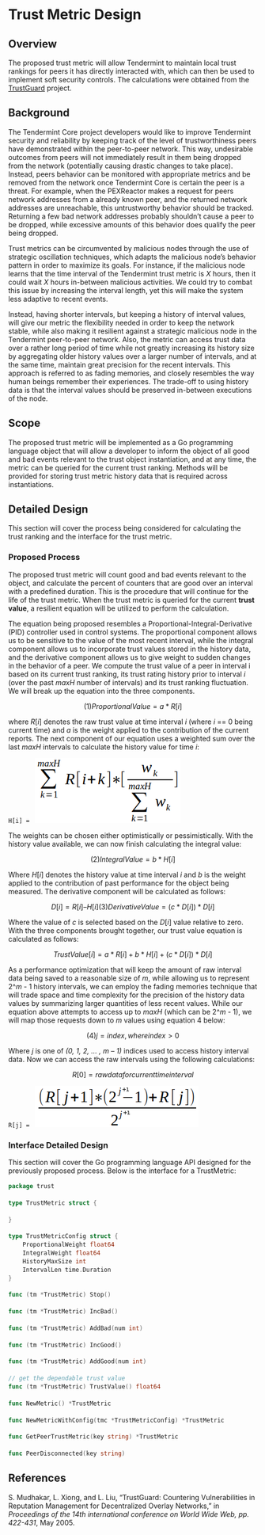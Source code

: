 # Trust Metric Design

## Overview

The proposed trust metric will allow Tendermint to maintain local trust rankings for peers it has directly interacted with, which can then be used to implement soft security controls. The calculations were obtained from the [TrustGuard](https://dl.acm.org/citation.cfm?id=1060808) project.

## Background

The Tendermint Core project developers would like to improve Tendermint security and reliability by keeping track of the level of trustworthiness peers have demonstrated within the peer-to-peer network. This way, undesirable outcomes from peers will not immediately result in them being dropped from the network (potentially causing drastic changes to take place). Instead, peers behavior can be monitored with appropriate metrics and be removed from the network once Tendermint Core is certain the peer is a threat. For example, when the PEXReactor makes a request for peers network addresses from a already known peer, and the returned network addresses are unreachable, this untrustworthy behavior should be tracked. Returning a few bad network addresses probably shouldn’t cause a peer to be dropped, while excessive amounts of this behavior does qualify the peer being dropped.

Trust metrics can be circumvented by malicious nodes through the use of strategic oscillation techniques, which adapts the malicious node’s behavior pattern in order to maximize its goals. For instance, if the malicious node learns that the time interval of the Tendermint trust metric is *X* hours, then it could wait *X* hours in-between malicious activities. We could try to combat this issue by increasing the interval length, yet this will make the system less adaptive to recent events.

Instead, having shorter intervals, but keeping a history of interval values, will give our metric the flexibility needed in order to keep the network stable, while also making it resilient against a strategic malicious node in the Tendermint peer-to-peer network. Also, the metric can access trust data over a rather long period of time while not greatly increasing its history size by aggregating older history values over a larger number of intervals, and at the same time, maintain great precision for the recent intervals. This approach is referred to as fading memories, and closely resembles the way human beings remember their experiences. The trade-off to using history data is that the interval values should be preserved in-between executions of the node.

## Scope

The proposed trust metric will be implemented as a Go programming language object that will allow a developer to inform the object of all good and bad events relevant to the trust object instantiation, and at any time, the metric can be queried for the current trust ranking. Methods will be provided for storing trust metric history data that is required across instantiations.

## Detailed Design

This section will cover the process being considered for calculating the trust ranking and the interface for the trust metric.

### Proposed Process

The proposed trust metric will count good and bad events relevant to the object, and calculate the percent of counters that are good over an interval with a predefined duration. This is the procedure that will continue for the life of the trust metric. When the trust metric is queried for the current **trust value**, a resilient equation will be utilized to perform the calculation.

The equation being proposed resembles a Proportional-Integral-Derivative (PID) controller used in control systems. The proportional component allows us to be sensitive to the value of the most recent interval, while the integral component allows us to incorporate trust values stored in the history data, and the derivative component allows us to give weight to sudden changes in the behavior of a peer. We compute the trust value of a peer in interval i based on its current trust ranking, its trust rating history prior to interval *i* (over the past *maxH* number of intervals) and its trust ranking fluctuation. We will break up the equation into the three components.

```math
(1) Proportional Value = a * R[i]
```

where *R*[*i*] denotes the raw trust value at time interval *i* (where *i* == 0 being current time) and *a* is the weight applied to the contribution of the current reports. The next component of our equation uses a weighted sum over the last *maxH* intervals to calculate the history value for time *i*:
 

`H[i] = ` ![formula1](https://github.com/tendermint/tendermint/blob/develop/docs/architecture/img/formula1.png "Weighted Sum Formula")


The weights can be chosen either optimistically or pessimistically. With the history value available, we can now finish calculating the integral value:

```math
(2) Integral Value = b * H[i]
```

Where *H*[*i*] denotes the history value at time interval *i* and *b* is the weight applied to the contribution of past performance for the object being measured. The derivative component will be calculated as follows:

```math
D[i] = R[i] – H[i]

(3) Derivative Value = (c * D[i]) * D[i]
```

Where the value of *c* is selected based on the *D*[*i*] value relative to zero. With the three components brought together, our trust value equation is calculated as follows:

```math
TrustValue[i] = a * R[i] + b * H[i] + (c * D[i]) * D[i]
```

As a performance optimization that will keep the amount of raw interval data being saved to a reasonable size of *m*, while allowing us to represent 2^*m* - 1 history intervals, we can employ the fading memories technique that will trade space and time complexity for the precision of the history data values by summarizing larger quantities of less recent values. While our equation above attempts to access up to *maxH* (which can be 2^*m* - 1), we will map those requests down to *m* values using equation 4 below:

```math
(4) j = index, where index > 0
```

Where *j* is one of *(0, 1, 2, … , m – 1)* indices used to access history interval data. Now we can access the raw intervals using the following calculations:

```math
R[0] = raw data for current time interval
```

`R[j] = ` ![formula2](https://github.com/tendermint/tendermint/blob/develop/docs/architecture/img/formula2.png "Fading Memories Formula")


### Interface Detailed Design

This section will cover the Go programming language API designed for the previously proposed process. Below is the interface for a TrustMetric:

```go
package trust

type TrustMetric struct {
    
}

type TrustMetricConfig struct {
    ProportionalWeight float64
    IntegralWeight float64
    HistoryMaxSize int
    IntervalLen time.Duration
}

func (tm *TrustMetric) Stop()

func (tm *TrustMetric) IncBad()

func (tm *TrustMetric) AddBad(num int)

func (tm *TrustMetric) IncGood()

func (tm *TrustMetric) AddGood(num int)

// get the dependable trust value
func (tm *TrustMetric) TrustValue() float64

func NewMetric() *TrustMetric

func NewMetricWithConfig(tmc *TrustMetricConfig) *TrustMetric

func GetPeerTrustMetric(key string) *TrustMetric

func PeerDisconnected(key string)

```

## References

S. Mudhakar, L. Xiong, and L. Liu, “TrustGuard: Countering Vulnerabilities in Reputation Management for Decentralized Overlay Networks,” in *Proceedings of the 14th international conference on World Wide Web, pp. 422-431*, May 2005.